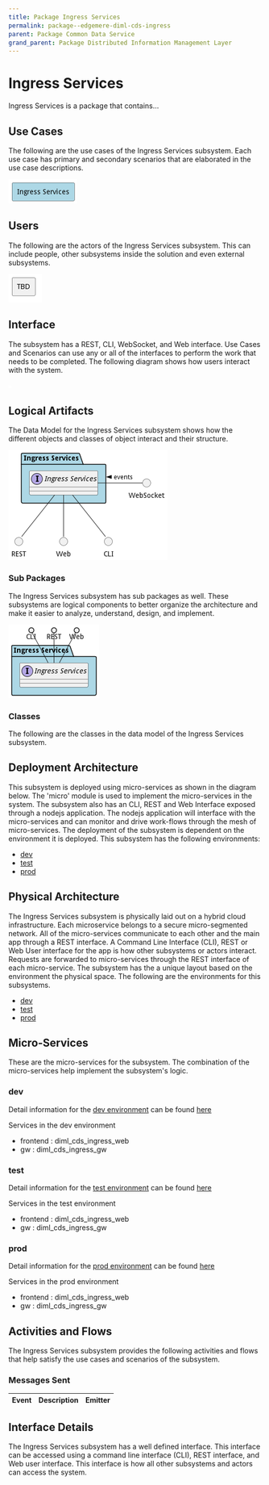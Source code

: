 ```yaml
---
title: Package Ingress Services
permalink: package--edgemere-diml-cds-ingress
parent: Package Common Data Service
grand_parent: Package Distributed Information Management Layer
---
```


# Ingress Services

Ingress Services is a package that contains...



## Use Cases

The following are the use cases of the Ingress Services subsystem. Each use case has primary and secondary scenarios
that are elaborated in the use case descriptions.



![UseCase Diagram](./usecases.png)

## Users

The following are the actors of the Ingress Services subsystem. This can include people, other subsystems
inside the solution and even external subsystems.



![User Interaction](./userinteraction.png)

## Interface

The subsystem has a REST, CLI, WebSocket, and Web interface. Use Cases and Scenarios can use any or all
of the interfaces to perform the work that needs to be completed. The following  diagram shows how
users interact with the system.

![Scenario Mappings Diagram](./scenariomapping.png)



## Logical Artifacts

The Data Model for the  Ingress Services subsystem shows how the different objects and classes of object interact
and their structure.

![Sub Package Diagram](./subpackage.png)

### Sub Packages

The Ingress Services subsystem has sub packages as well. These subsystems are logical components to better
organize the architecture and make it easier to analyze, understand, design, and implement.



![Logical Diagram](./logical.png)

### Classes

The following are the classes in the data model of the Ingress Services subsystem.




## Deployment Architecture

This subsystem is deployed using micro-services as shown in the diagram below. The 'micro' module is
used to implement the micro-services in the system. The subsystem also has an CLI, REST and Web Interface
exposed through a nodejs application. The nodejs application will interface with the micro-services and
can monitor and drive work-flows through the mesh of micro-services. The deployment of the subsystem is
dependent on the environment it is deployed. This subsystem has the following environments:
* [dev](environment--edgemere-diml-cds-ingress-dev)
* [test](environment--edgemere-diml-cds-ingress-test)
* [prod](environment--edgemere-diml-cds-ingress-prod)



## Physical Architecture

The Ingress Services subsystem is physically laid out on a hybrid cloud infrastructure. Each microservice belongs
to a secure micro-segmented network. All of the micro-services communicate to each other and the main app through a
REST interface. A Command Line Interface (CLI), REST or Web User interface for the app is how other subsystems or actors
interact. Requests are forwarded to micro-services through the REST interface of each micro-service. The subsystem has
the a unique layout based on the environment the physical space. The following are the environments for this
subsystems.
* [dev](environment--edgemere-diml-cds-ingress-dev)
* [test](environment--edgemere-diml-cds-ingress-test)
* [prod](environment--edgemere-diml-cds-ingress-prod)


## Micro-Services

These are the micro-services for the subsystem. The combination of the micro-services help implement
the subsystem's logic.


### dev

Detail information for the [dev environment](environment--edgemere-diml-cds-ingress-dev)
can be found [here](environment--edgemere-diml-cds-ingress-dev)

Services in the dev environment

* frontend : diml_cds_ingress_web
* gw : diml_cds_ingress_gw


### test

Detail information for the [test environment](environment--edgemere-diml-cds-ingress-test)
can be found [here](environment--edgemere-diml-cds-ingress-test)

Services in the test environment

* frontend : diml_cds_ingress_web
* gw : diml_cds_ingress_gw


### prod

Detail information for the [prod environment](environment--edgemere-diml-cds-ingress-prod)
can be found [here](environment--edgemere-diml-cds-ingress-prod)

Services in the prod environment

* frontend : diml_cds_ingress_web
* gw : diml_cds_ingress_gw


## Activities and Flows
The Ingress Services subsystem provides the following activities and flows that help satisfy the use
cases and scenarios of the subsystem.




### Messages Sent

| Event | Description | Emitter |
|-------|-------------|---------|



## Interface Details
The Ingress Services subsystem has a well defined interface. This interface can be accessed using a
command line interface (CLI), REST interface, and Web user interface. This interface is how all other
subsystems and actors can access the system.


